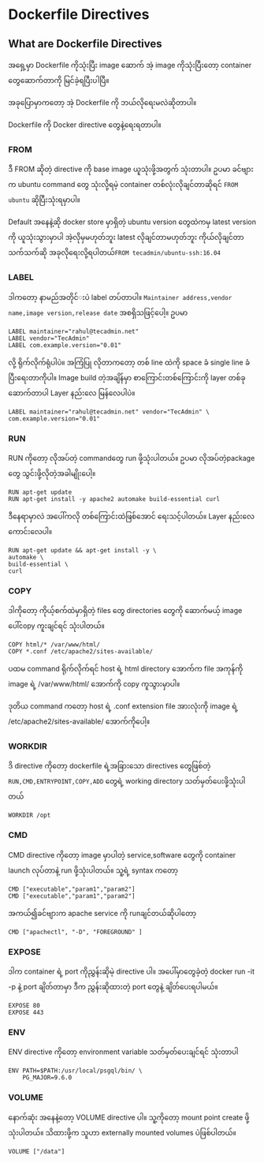 # Dockerfile Directives

## What are Dockerfile Directives

အ​ရှေ့မှာ Dockerfile ကိုသုံးပြီး image ​ဆောက်​ အဲ့ image ကိုသုံးပြီး​တော့ container ​တွေ ​ဆောက်​တာကို မြင်​ခဲ့ရပြီးပါပြီ။

အခု​ပြောမှာက​တော့ အဲ့ Dockerfile ကို ဘယ်​လို​ရေးမလဲဆိုတာပါ။

Dockerfile ကို Docker directive ​တွေနဲ့​ရေးရတာပါ။

### FROM

ဒီ FROM ဆိုတဲ့ directive ကို base image ယူသုံးဖို့အတွက်​ သုံးတာပါ။ ဥပမာ ခင်​​ဗျားက ubuntu command ​တွေ သုံးလို့ရမဲ့ container တစ်​လုံးလိုချင်​တာဆိုရင်​ `FROM ubuntu` ဆိုပြီးသုံးရမှာပါ။

Default အ​နေနဲ့ဆို docker store မှာရှိတဲ့ ubuntu version ​တွေထဲကမှ latest version ကို ယူသုံးသွားမှာပါ အဲ့လိုမှမဟုတ်​ဘူး latest လိုချင်​တာမဟုတ်​ဘူး ကိုယ်​လိုချင်​တာ သက်​သက်​ဆို အခုလို​ရေးလို့ရပါတယ်​ `FROM tecadmin/ubuntu-ssh:16.04`

### LABEL

ဒါက​တော့ နာမည်​အတိုင်​းပဲ label တပ်​တာပါ။ `Maintainer addres​s,vendor name,image version,release date` အစရှိသဖြင့်​ပေါ့။ ဥပမာ

```text
LABEL maintainer="rahul@tecadmin.net"
LABEL vendor="TecAdmin"
LABEL com.example.version="0.01"
```

လို့ ရိုက်​လိုက်​ရုံပါပဲ။ အကြံပြု လိုတာက​တော့ တစ်​ line ထဲကို space ခံ single line ခံပြီး ​ရေးတာကိုပါ။ Image build တဲ့အချိန်​မှာ စာ​ကြောင်းတစ်​​ကြောင်းကို layer တစ်​ခု ​ဆောက်​တာပါ Layer နည်း​လေ မြန်​​လေပါပဲ။

```text
LABEL maintainer="rahul@tecadmin.net" vendor="TecAdmin" \
com.example.version="0.01"
```

### RUN

RUN ကို​တော့ လိုအပ်​တဲ့ command​တွေ run ဖို့သုံးပါတယ်။ ဥပမာ လိုအပ်တဲ့​package​တွေ သွင်းဖို့လိုတဲ့အခါမျိုး​ပေါ့။

```text
RUN apt-get update 
RUN apt-get install -y apache2 automake build-essential curl ​​
```

ဒီ​နေရာမှာလဲ အ​ပေါ်ကလို တစ်​​ကြောင်းထဲဖြစ်​​အောင်​ ​ရေးသင့်ပါတယ်​။ Layer နည်း​လေ​ကောင်း​လေပါ။

```text
RUN apt-get update && apt-get install -y \
automake \
build-essential \
curl
```

### COPY

ဒါကို​တော့ ကိုယ့်စက်​ထဲမှာရှိတဲ့ files ​တွေ directories ​တွေကို ​ဆောက်​မယ့် image ​ပေါ်copy ကူးချင်​ရင်​ သုံးပါတယ်။​

```text
COPY html/* /var/www/html/
COPY *.conf /etc/apache2/sites-available/
```

ပထမ command ရိုက်​လိုက်​ရင်​ host ရဲ့ html directory ​အောက်​က file အကုန်​ကို image ရဲ့ /var/www/html/ ​အောက်​ကို copy ကူသွားမှာပါ။

ဒုတိယ command က​တော့ host ရဲ့ .conf extension file အားလုံးကို image ရဲ့ /etc/apache2/sites-available/ ​အောက်​ကို​ပေါ့။

### WORKDIR

ဒိ directive ကို​တော့ dockerfile ရဲ့အခြား​သော directives ​တွေဖြစ်​တဲ့ `RUN,CMD,ENTRYPOINT,COPY,ADD` ​တွေရဲ့ working directory သတ်​မှတ်​​ပေးဖို့သုံးပါတယ်​

```text
WORKDIR /opt
```

### CMD

CMD directive ကို​တော့ image မှာပါတဲ့ service,software ​တွေကို container launch လုပ်​​တာနဲ့ run ဖို့သုံးပါတယ်။​ သူ့ရဲ့ syntax က​တော့

```text
CMD ["executable","param1","param2"]
CMD ["executable","param1","param2"]
```

အကယ်​၍ခင်​​ဗျားက apache service ကို runချင်​တယ်​ဆိုပါ​တော့

```text
CMD ["apachectl", "-D", "FOREGROUND" ]
```

### EXPOSE

ဒါက container ရဲ့ port ကိုညွှန်းဆိုမဲ့ directive ပါ။ အ​ပေါ်မှာ​တွေခဲ့တဲ့ docker run -it -p နဲ့ port ချိတ်​တာမှာ ဒီက ညွှန်းဆိုထားတဲ့ port ​တွေနဲ့ ချိတ်​​ပေးရပါမယ်​။

```text
EXPOSE 80
EXPOSE 443
```

### ENV

ENV directive ကို​တော့ environment variable သတ်​မှတ်​​ပေးချင်​ရင်​ သုံးတာပါ

```text
ENV PATH=$PATH:/usr/local/psgql/bin/ \
    PG_MAJOR=9.6.0
```

### VOLUME

​နောက်​ဆုံး အ​နေနဲ့​တော့ VOLUME directive ပါ။ သူ့ကို​တော့ mount point create ဖို့ သုံးပါတယ်​။ သိထားဖို့က သူဟာ externally mounted volumes ပဲဖြစ်​ပါတယ်​။

```text
VOLUME ["/data"]
```

